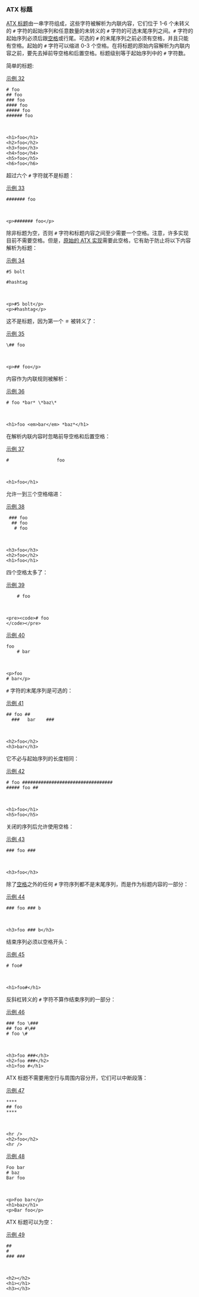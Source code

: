 ### ATX 标题

[ATX 标题]((https://github.github.com/gfm/#atx-heading))由一串字符组成，这些字符被解析为内联内容，它们位于 1-6 个未转义的 `#` 字符的起始序列和任意数量的未转义的 `#` 字符的可选末尾序列之间。`#` 字符的起始序列必须后跟[空格](https://github.github.com/gfm/#space)或行尾。可选的 `#` 的末尾序列之前必须有空格，并且只能有空格。起始的 `#` 字符可以缩进 0-3 个空格。在将标题的原始内容解析为内联内容之前，要先去掉前导空格和后置空格。标题级别等于起始序列中的 `#` 字符数。

简单的标题:

[示例 32](https://github.github.com/gfm/#example-32)  

    # foo
    ## foo
    ### foo
    #### foo
    ##### foo
    ###### foo

   

    <h1>foo</h1>
    <h2>foo</h2>
    <h3>foo</h3>
    <h4>foo</h4>
    <h5>foo</h5>
    <h6>foo</h6>

超过六个 `#` 字符就不是标题：

[示例 33](https://github.github.com/gfm/#example-33)  

    ####### foo

   

    <p>####### foo</p>

除非标题为空，否则 `#` 字符和标题内容之间至少需要一个空格。注意，许多实现目前不需要空格。但是，[原始的 ATX 实现](http://www.aaronsw.com/2002/atx/atx.py)需要此空格，它有助于防止将以下内容解析为标题：

[示例 34](https://github.github.com/gfm/#example-34)  

    #5 bolt
    
    #hashtag

   

    <p>#5 bolt</p>
    <p>#hashtag</p>

这不是标题，因为第一个 `＃` 被转义了：

[示例 35](https://github.github.com/gfm/#example-35)  

    \## foo

   

    <p>## foo</p>

内容作为内联规则被解析：

[示例 36](https://github.github.com/gfm/#example-36)  

    # foo *bar* \*baz\*

   

    <h1>foo <em>bar</em> *baz*</h1>

在解析内联内容时忽略前导空格和后置空格： 

[示例 37](https://github.github.com/gfm/#example-37)  

    #                  foo

   

    <h1>foo</h1>

允许一到三个空格缩进：
 
[示例 38](https://github.github.com/gfm/#example-38)  

     ### foo
      ## foo
       # foo

   

    <h3>foo</h3>
    <h2>foo</h2>
    <h1>foo</h1>

四个空格太多了： 

[示例 39](https://github.github.com/gfm/#example-39)  

        # foo

   

    <pre><code># foo
    </code></pre>

[示例 40](https://github.github.com/gfm/#example-40)  

    foo
        # bar

   

    <p>foo
    # bar</p>

`#` 字符的末尾序列是可选的：

[示例 41](https://github.github.com/gfm/#example-41)  

    ## foo ##
      ###   bar    ###

   

    <h2>foo</h2>
    <h3>bar</h3>

它不必与起始序列的长度相同：

[示例 42](https://github.github.com/gfm/#example-42)  

    # foo ##################################
    ##### foo ##

   

    <h1>foo</h1>
    <h5>foo</h5>

关闭的序列后允许使用空格：

[示例 43](https://github.github.com/gfm/#example-43)  

    ### foo ###

   

    <h3>foo</h3>

除了[空格](https://github.github.com/gfm/#space)之外的任何 `#` 字符序列都不是末尾序列，而是作为标题内容的一部分：

[示例 44](https://github.github.com/gfm/#example-44)  

    ### foo ### b

   

    <h3>foo ### b</h3>

结束序列必须以空格开头：

[示例 45](https://github.github.com/gfm/#example-45)  

    # foo#

   

    <h1>foo#</h1>

反斜杠转义的 `#` 字符不算作结束序列的一部分：

[示例 46](https://github.github.com/gfm/#example-46)  

    ### foo \###
    ## foo #\##
    # foo \#

   

    <h3>foo ###</h3>
    <h2>foo ###</h2>
    <h1>foo #</h1>

ATX 标题不需要用空行与周围内容分开，它们可以中断段落：

[示例 47](https://github.github.com/gfm/#example-47)  

    ****
    ## foo
    ****

   

    <hr />
    <h2>foo</h2>
    <hr />

[示例 48](https://github.github.com/gfm/#example-48)  

    Foo bar
    # baz
    Bar foo

   

    <p>Foo bar</p>
    <h1>baz</h1>
    <p>Bar foo</p>

ATX 标题可以为空：

[示例 49](https://github.github.com/gfm/#example-49)  

    ## 
    #
    ### ###

   

    <h2></h2>
    <h1></h1>
    <h3></h3>

